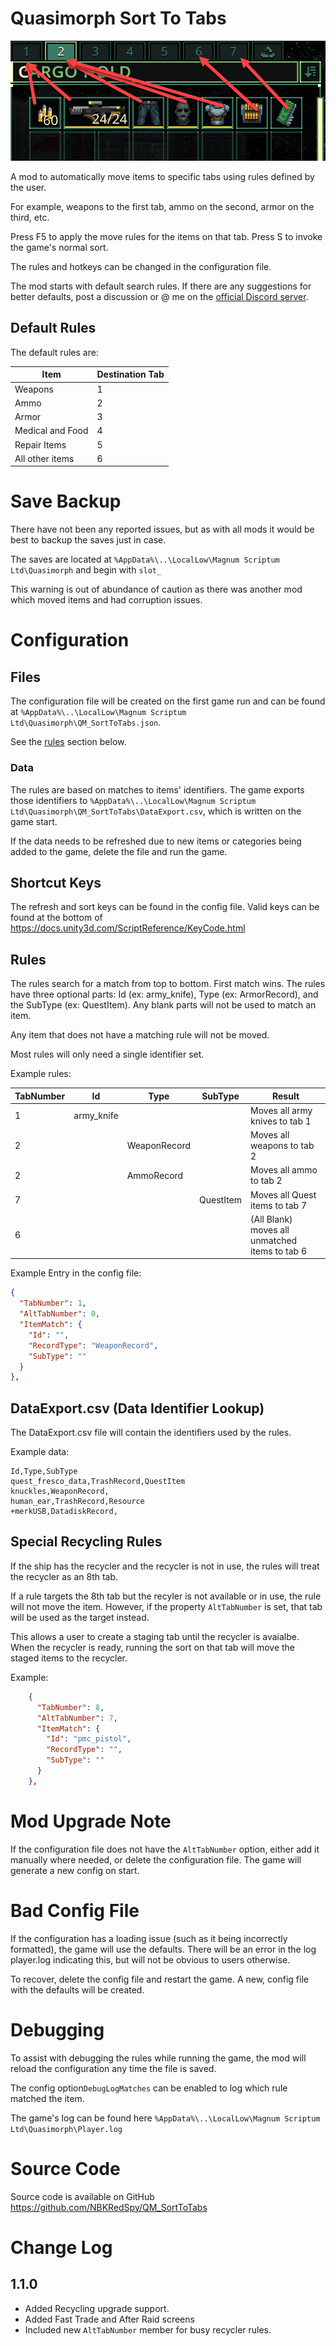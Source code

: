# Quasimorph Sort To Tabs

![alt text](SortExample.png)

A mod to automatically move items to specific tabs using rules defined by the user.

For example, weapons to the first tab, ammo on the second, armor on the third, etc.

Press F5 to apply the move rules for the items on that tab.  Press S to invoke the game's normal sort.

The rules and hotkeys can be changed in the configuration file.

The mod starts with default search rules.  If there are any suggestions for better defaults, post a discussion or @ me on the [official Discord server](https://discord.gg/y8bRVNzzm6).

## Default Rules
The default rules are:

|Item|Destination Tab|
|--|--|
|Weapons|1|
|Ammo|2|
|Armor|3|
|Medical and Food|4|
|Repair Items|5|
|All other items|6|

# Save Backup

There have not been any reported issues, but as with all mods it would be best to backup the saves just in case.

The saves are located at `%AppData%\..\LocalLow\Magnum Scriptum Ltd\Quasimorph` and begin with `slot_` 

This warning is out of abundance of caution as there was another mod which moved items and had corruption issues.

# Configuration

## Files

The configuration file will be created on the first game run and can be found at `%AppData%\..\LocalLow\Magnum Scriptum Ltd\Quasimorph\QM_SortToTabs.json`.  

See the [rules](#rules) section below.

### Data
The rules are based on matches to items' identifiers.  The game exports those identifiers to `%AppData%\..\LocalLow\Magnum Scriptum Ltd\Quasimorph\QM_SortToTabs\DataExport.csv`, which is written on the game start.

If the data needs to be refreshed due to new items or categories being added to the game, delete the file and run the game.

## Shortcut Keys
The refresh and sort keys can be found in the config file.  Valid keys can be found at the bottom of https://docs.unity3d.com/ScriptReference/KeyCode.html

## Rules
The rules search for a match from top to bottom.  First match wins.
The rules have three optional parts:  Id (ex: army_knife), Type (ex: ArmorRecord), and the SubType (ex: QuestItem).  Any blank parts will not be used to match an item.

Any item that does not have a matching rule will not be moved.

Most rules will only need a single identifier set.

Example rules:

|TabNumber|Id|Type|SubType|Result|
|--|--|--|--|--|
|1|army_knife|||Moves all army knives to tab 1|
|2||WeaponRecord||Moves all weapons to tab 2|
|2||AmmoRecord||Moves all ammo to tab 2|
|7|||QuestItem|Moves all Quest items to tab 7|
|6||||(All Blank) moves all unmatched items to tab 6|

Example Entry in the config file:
```json
{
  "TabNumber": 1,
  "AltTabNumber": 0,
  "ItemMatch": {
    "Id": "",
    "RecordType": "WeaponRecord",
    "SubType": ""
  }
},

```
## DataExport.csv (Data Identifier Lookup)
The DataExport.csv file will contain the identifiers used by the rules.

Example data:
```
Id,Type,SubType
quest_fresco_data,TrashRecord,QuestItem
knuckles,WeaponRecord,
human_ear,TrashRecord,Resource
+merkUSB,DatadiskRecord,
```

## Special Recycling Rules
If the ship has the recycler and the recycler is not in use, the rules will treat the recycler as an 8th tab.

If a rule targets the 8th tab but the recyler is not available or in use, the rule will not move the item.
However, if the property `AltTabNumber` is set, that tab will be used as the target instead.

This allows a user to create a staging tab until the recycler is avaialbe.  When the recycler is ready, running the sort on that tab will move the staged items to the recycler.

Example:

```json
    {
      "TabNumber": 8,
      "AltTabNumber": 7,
      "ItemMatch": {
        "Id": "pmc_pistol",
        "RecordType": "",
        "SubType": ""
      }
    },
```

# Mod Upgrade Note
If the configuration file does not have the `AltTabNumber` option, either add it manually where needed, or delete the configuration file.  The game will generate a new config on start.


# Bad Config File
If the configuration has a loading issue (such as it being incorrectly formatted), the game will use the defaults.
There will be an error in the log player.log indicating this, but will not be obvious to users otherwise.

To recover, delete the config file and restart the game.  A new, config file with the defaults will be created.

# Debugging
To assist with debugging the rules while running the game, the mod will reload the configuration any time the file is saved.

The config option`DebugLogMatches` can be enabled to log which rule matched the item.

The game's log can be found here `%AppData%\..\LocalLow\Magnum Scriptum Ltd\Quasimorph\Player.log`

# Source Code
Source code is available on GitHub https://github.com/NBKRedSpy/QM_SortToTabs


# Change Log
## 1.1.0
* Added Recycling upgrade support.
* Added Fast Trade and After Raid screens
* Included new `AltTabNumber` member for busy recycler rules.

